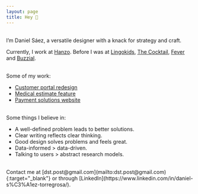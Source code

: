 ```yaml
---
layout: page
title: Hey 👋 
---
```



<br>
I’m Daniel Sáez, a versatile designer with a knack for strategy and craft. 

Currently, I work at [Hanzo](https://hanzo.es/). Before I was at [Lingokids](https://lingokids.com/), [The Cocktail](https://the-cocktail.com/en), [Fever](https://feverup.com/) and [Buzzial](https://buzzial.com/).

<br>
Some of my work:

- [Customer portal redesign](https://danielszt.github.io/projects/customer-portal/)
- [Medical estimate feature](https://danielszt.github.io/projects/medical-estimates/)
- [Payment solutions website](https://danielszt.github.io/projects/getnet-europe/)

<br>
Some things I believe in:

- A well-defined problem leads to better solutions.
- Clear writing reflects clear thinking.
- Good design solves problems and feels great.
- Data-informed > data-driven.
- Talking to users > abstract research models.

<br>
Contact me at [dst.post@gmail.com](mailto:dst.post@gmail.com){:target="_blank"} or through [LinkedIn](https://www.linkedin.com/in/daniel-s%C3%A1ez-torregrosa/).


